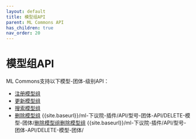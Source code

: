 ```yaml
---
layout: default
title: 模型组API
parent: ML Commons API
has_children: true
nav_order: 20
---
```


# 模型组API

ML Commons支持以下模型-团体-级别API：

- [注册模型组]({{site.url}}{{site.baseurl}}/ml-commons-plugin/api/model-group-apis/register-model-group/)
- [更新模型组]({{site.url}}{{site.baseurl}}/ml-commons-plugin/api/model-group-apis/update-model-group/)
- [搜索模型组]({{site.url}}{{site.baseurl}}/ml-commons-plugin/api/model-group-apis/search-model-group/)
- [删除模型组]({{site.url}}) {{site.baseurl}}/ml-下议院-插件/API/型号-团体-API/DELETE-模型-团体/[删除模型组]({{site.url}}{{site.baseurl}}/ml-commons-plugin/api/model-group-apis/delete-model-group/)[删除模型组]({{site.url}}) {{site.baseurl}}/ml-下议院-插件/API/型号-团体-API/DELETE-模型-团体/

